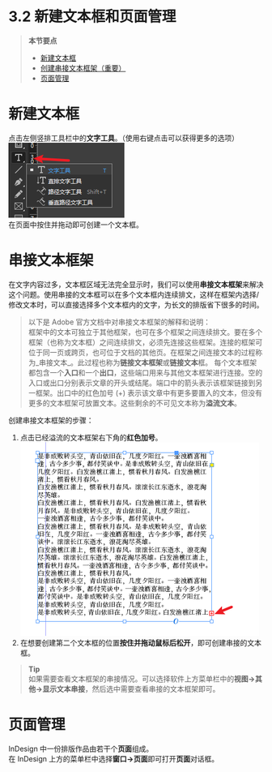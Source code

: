 # 3.2 新建文本框和页面管理

> **本节要点**
> - [新建文本框](#新建文本框)
> - [创建串接文本框架（重要）](#串接文本框架)
> - [页面管理](#页面管理)

# 新建文本框
点击左侧竖排工具栏中的**文字工具**。（使用右键点击可以获得更多的选项）![](../data/Pasted%20image%2020230501165030.png)  
在页面中按住并拖动即可创建一个文本框。

# 串接文本框架
在文字内容过多，文本框区域无法完全显示时，我们可以使用**串接文本框架**来解决这个问题。使用串接的文本框可以在多个文本框内连续排文，这样在框架内选择/修改文本时，可以直接选择多个文本框内的文字，为长文的排版省下很多的时间。

> 以下是 Adobe 官方文档中对串接文本框架的解释和说明：  
> 框架中的文本可独立于其他框架，也可在多个框架之间连续排文。要在多个框架（也称为文本框）之间连续排文，必须先连接这些框架。连接的框架可位于同一页或跨页，也可位于文档的其他页。在框架之间连接文本的过程称为_串接文本_。此过程也称为**链接文本框架**或**链接文本**框。
> 每个文本框架都包含一个**入口**和一个**出口**，这些端口用来与其他文本框架进行连接。空的入口或出口分别表示文章的开头或结尾。端口中的箭头表示该框架链接到另一框架。出口中的红色加号 (+) 表示该文章中有更多要置入的文本，但没有更多的文本框架可放置文本。这些剩余的不可见文本称为**溢流文本**。

创建串接文本框架的步骤：
1. 点击已经溢流的文本框架右下角的**红色加号**。![](../data/Pasted%20image%2020230501170410.png)
2. 在想要创建第二个文本框的位置**按住并拖动鼠标后松开**，即可创建串接的文本框。

> **Tip**  
> 如果需要查看文本框架的串接情况。可以选择软件上方菜单栏中的**视图->其他->显示文本串接**，然后选中需要查看串接的文本框架即可。

# 页面管理
InDesign 中一份排版作品由若干个**页面**组成。  
在 InDesign 上方的菜单栏中选择**窗口->页面**即可打开**页面**对话框。  

